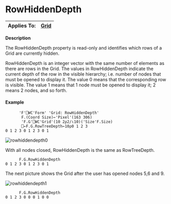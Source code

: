 




<h1 class="heading"><span class="name">RowHiddenDepth</span></h1>

| Applies To: | [Grid](./grid.md) |
| --- | ---  |


**Description**


The RowHiddenDepth property is read-only and identifies which rows of a Grid are currently hidden.



RowHiddenDepth is an integer vector with the same number of elements as there are rows in the Grid. The values in RowHiddenDepth indicate the current depth of the row in the visible hierarchy; i.e. number of nodes that must be opened to display it. The value 0 means that the corresponding row is visible. The value 1 means that 1 node must be opened to display it; 2 means 2 nodes, and so forth.

#### Example
```apl
      'F'⎕WC'Form' 'Grid: RowHiddenDepth'     
       F.(Coord Size)←'Pixel'(163 306)         
       'F.G'⎕WC'Grid'(10 2⍴2/⍳10)('Size'F.Size)
       ⎕←F.G.RowTreeDepth←10⍴0 1 2 3
0 1 2 3 0 1 2 3 0 1           

```


![rowhiddendepth0](../img/rowhiddendepth0.png)



With all nodes closed, RowHiddenDepth is the same as RowTreeDepth.
```apl
      F.G.RowHiddenDepth
0 1 2 3 0 1 2 3 0 1

```




The next picture shows the Grid after the user has opened nodes 5,6 and 9.


![rowhiddendepth1](../img/rowhiddendepth1.png)
```apl
      F.G.RowHiddenDepth
0 1 2 3 0 0 0 1 0 0

```



